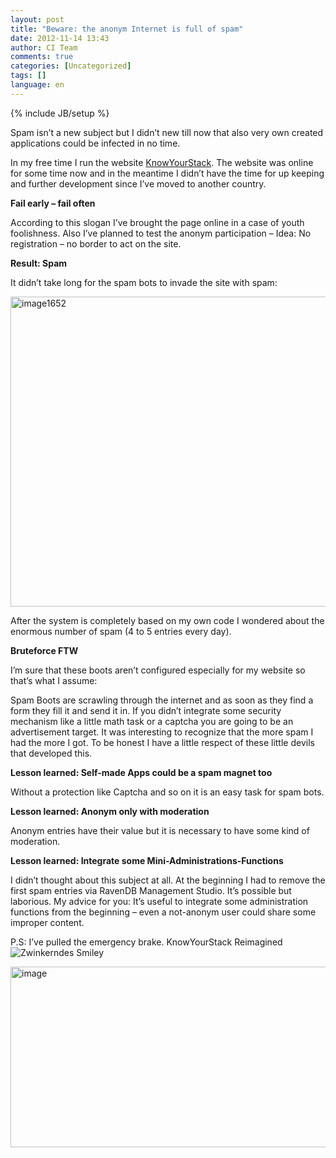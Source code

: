 ```yaml
---
layout: post
title: "Beware: the anonym Internet is full of spam"
date: 2012-11-14 13:43
author: CI Team
comments: true
categories: [Uncategorized]
tags: []
language: en
---
```

{% include JB/setup %}
&nbsp;

<strong> </strong>

Spam isn’t a new subject but I didn’t new till now that also very own created applications could be infected in no time.

In my free time I run the website <a href="http://knowyourstack.com/">KnowYourStack</a>. The website was online for some time now and in the meantime I didn’t have the time for up keeping and further development since I’ve moved to another country.

<strong>Fail early – fail often</strong>

<strong> </strong>

According to this slogan I’ve brought the page online in a case of youth foolishness. Also I’ve planned to test the anonym participation – Idea: No registration – no border to act on the site.

<strong>Result: Spam</strong>

<strong> </strong>

It didn’t take long for the spam bots to invade the site with spam:

<a href="{{BASE_PATH}}/assets/wp-images-en/image1652.png"><img style="background-image: none; padding-left: 0px; padding-right: 0px; display: inline; padding-top: 0px; border: 0px;" title="image1652" src="{{BASE_PATH}}/assets/wp-images-en/image1652_thumb.png" border="0" alt="image1652" width="516" height="496" /></a>

After the system is completely based on my own code I wondered about the enormous number of spam (4 to 5 entries every day).

<strong> </strong>

<strong>Bruteforce FTW</strong>

<strong> </strong>

I’m sure that these boots aren’t configured especially for my website so that’s what I assume:

Spam Boots are scrawling through the internet and as soon as they find a form they fill it and send it in. If you didn’t integrate some security mechanism like a little math task or a captcha you are going to be an advertisement target. It was interesting to recognize that the more spam I had the more I got. To be honest I have a little respect of these little devils that developed this.

<strong>Lesson learned: Self-made Apps could be a spam magnet too </strong>

Without a protection like Captcha and so on it is an easy task for spam bots.

<strong>Lesson learned: Anonym only with moderation</strong>

<strong> </strong>

Anonym entries have their value but it is necessary to have some kind of moderation.

<strong>Lesson learned: Integrate some Mini-Administrations-Functions </strong>

I didn’t thought about this subject at all. At the beginning I had to remove the first spam entries via RavenDB Management Studio. It’s possible but laborious. My advice for you: It’s useful to integrate some administration functions from the beginning – even a not-anonym user could share some improper content.

P.S: I’ve pulled the emergency brake. KnowYourStack Reimagined <img class="wlEmoticon wlEmoticon-winkingsmile" style="border-style: none;" src="{{BASE_PATH}}/assets/wp-images-en/wlEmoticon-winkingsmile46.png" alt="Zwinkerndes Smiley" />

<a href="{{BASE_PATH}}/assets/wp-images-en/image164.png"><img style="background-image: none; padding-left: 0px; padding-right: 0px; display: inline; padding-top: 0px; border: 0px;" title="image" src="{{BASE_PATH}}/assets/wp-images-en/image_thumb72.png" border="0" alt="image" width="559" height="289" /></a>
